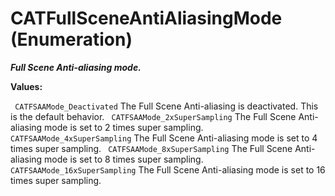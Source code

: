 # CATFullSceneAntiAliasingMode (Enumeration)

**_Full Scene Anti-aliasing mode._**

**Values:**

` CATFSAAMode_Deactivated`      The Full Scene Anti-aliasing is deactivated. This is the default behavior.
` CATFSAAMode_2xSuperSampling`      The Full Scene Anti-aliasing mode is set to 2 times super sampling.
` CATFSAAMode_4xSuperSampling`      The Full Scene Anti-aliasing mode is set to 4 times super sampling.
` CATFSAAMode_8xSuperSampling`      The Full Scene Anti-aliasing mode is set to 8 times super sampling.
` CATFSAAMode_16xSuperSampling`      The Full Scene Anti-aliasing mode is set to 16 times super sampling.